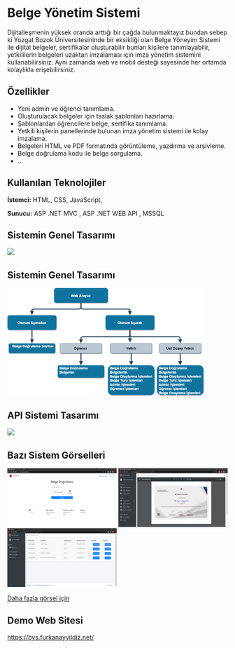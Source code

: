 
# Belge Yönetim Sistemi 

Dijitalleşmenin yüksek oranda arttığı bir çağda bulunmaktayız bundan sebep ki Yozgat Bozok Üniversitesininde bir eksikliği olan Belge Yöneyim Sistemi ile dijital belgeler, sertifikalar oluşturabilir bunları kişilere tanımlayabilir, yetkililerin belgeleri uzaktan imzalaması için imza yönetim sistemini kullanabilirsiniz. Aynı zamanda web ve mobil desteği sayesinde her ortamda kolaylıkla erişebilirsiniz.


## Özellikler

- Yeni admin ve öğrenci tanımlama.
- Oluşturulacak belgeler için taslak şablonları hazırlama.
- Şablonlardan öğrencilere belge, sertifika tanımlama.
- Yetkili kişilerin panellerinde bulunan imza yönetim sistemi ile kolay imzalama.
- Belgeleri HTML ve PDF formatında görüntüleme, yazdırma ve arşivleme.
- Belge doğrulama kodu ile belge sorgulama.
- ...


  
## Kullanılan Teknolojiler

**İstemci:** HTML, CSS, JavaScript, 

**Sunucu:** ASP .NET MVC , ASP .NET WEB API , MSSQL 

## Sistemin Genel Tasarımı
<img src="https://github.com/furkanayyildiz55/Document_Management_System/blob/master/Readme/S%C4%B0STEM.png" width="350">

## Sistemin Genel Tasarımı
<img src="https://github.com/furkanayyildiz55/Document_Management_System/blob/master/Readme/WEB%20TASARIM.png" width="450">

## API Sistemi Tasarımı
<img src="https://github.com/furkanayyildiz55/Document_Management_System/blob/master/Readme/AP%C4%B0.png" width="400">

## Bazı Sistem Görselleri
<p >
<img src="https://github.com/furkanayyildiz55/Document_Management_System/blob/master/Readme/WEB/BELGE%20DO%C4%9ERULAMA/chrome_4d61OTGOGV.png" width="250">
<img src="https://github.com/furkanayyildiz55/Document_Management_System/blob/master/Readme/WEB/ADM%C4%B0N%20PANEL/BELGE%20%C4%B0%C5%9ELEMLER%C4%B0/chrome_8z4qYsNz60.png" width="250">
<img src="https://github.com/furkanayyildiz55/Document_Management_System/blob/master/Readme/WEB/%C3%96%C4%9ERENC%C4%B0%20PANEL/chrome_cbOivaIrPz.png" width="250"> 
</p>



[Daha fazla görsel için ](https://github.com/furkanayyildiz55/Document_Management_System/tree/master/Readme/WEB)



  
## Demo Web Sitesi

https://bys.furkanayyildiz.net/
  
  
